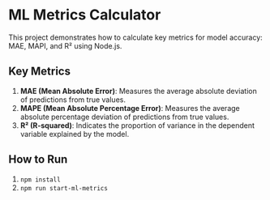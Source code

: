 # ML Metrics Calculator

This project demonstrates how to calculate key metrics for model accuracy: MAE, MAPI, and R² using Node.js.

## Key Metrics

1. **MAE (Mean Absolute Error)**: Measures the average absolute deviation of predictions from true values.
2. **MAPE (Mean Absolute Percentage Error)**: Measures the average absolute percentage deviation of predictions from true values.
3. **R² (R-squared)**: Indicates the proportion of variance in the dependent variable explained by the model.

## How to Run
1. `npm install`
2. `npm run start-ml-metrics`
